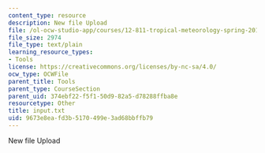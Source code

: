 ```yaml
---
content_type: resource
description: New file Upload
file: /ol-ocw-studio-app/courses/12-811-tropical-meteorology-spring-2011/9673e8eafd3b5170499e3ad68bbffb79_input.txt
file_size: 2974
file_type: text/plain
learning_resource_types:
- Tools
license: https://creativecommons.org/licenses/by-nc-sa/4.0/
ocw_type: OCWFile
parent_title: Tools
parent_type: CourseSection
parent_uid: 374ebf22-f5f1-50d9-82a5-d78288ffba8e
resourcetype: Other
title: input.txt
uid: 9673e8ea-fd3b-5170-499e-3ad68bbffb79
---
```

New file Upload